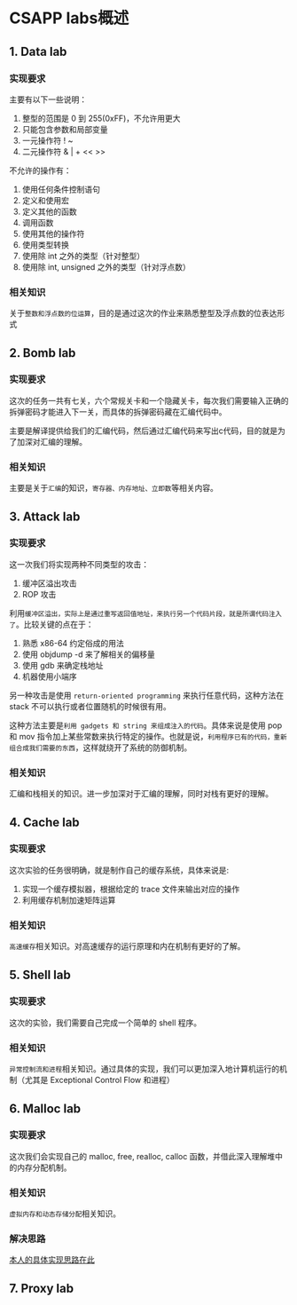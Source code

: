 # CSAPP labs概述
## 1. Data lab
### 实现要求
主要有以下一些说明：
1. 整型的范围是 0 到 255(0xFF)，不允许用更大
2. 只能包含参数和局部变量
3. 一元操作符 ! ~
4. 二元操作符 & | + << >>

不允许的操作有：
1. 使用任何条件控制语句
2. 定义和使用宏
3. 定义其他的函数
4. 调用函数
5. 使用其他的操作符
6. 使用类型转换
7. 使用除 int 之外的类型（针对整型）
8. 使用除 int, unsigned 之外的类型（针对浮点数）
### 相关知识
关于`整数和浮点数的位运算`，目的是通过这次的作业来熟悉整型及浮点数的位表达形式
## 2. Bomb lab
### 实现要求
这次的任务一共有七关，六个常规关卡和一个隐藏关卡，每次我们需要输入正确的拆弹密码才能进入下一关，而具体的拆弹密码藏在汇编代码中。

主要是解译提供给我们的汇编代码，然后通过汇编代码来写出c代码，目的就是为了加深对汇编的理解。
### 相关知识
主要是关于`汇编`的知识，`寄存器、内存地址、立即数`等相关内容。
## 3. Attack lab
### 实现要求
这一次我们将实现两种不同类型的攻击：
1. 缓冲区溢出攻击
2. ROP 攻击

利用`缓冲区溢出，实际上是通过重写返回值地址，来执行另一个代码片段，就是所谓代码注入了`。比较关键的点在于：
1. 熟悉 x86-64 约定俗成的用法
2. 使用 objdump -d 来了解相关的偏移量
2. 使用 gdb 来确定栈地址
4. 机器使用小端序

另一种攻击是使用 `return-oriented programming` 来执行任意代码，这种方法在 stack 不可以执行或者位置随机的时候很有用。

这种方法主要是`利用 gadgets 和 string 来组成注入的代码`。具体来说是使用 pop 和 mov 指令加上某些常数来执行特定的操作。也就是说，`利用程序已有的代码，重新组合成我们需要的东西`，这样就绕开了系统的防御机制。
### 相关知识
汇编和栈相关的知识。进一步加深对于汇编的理解，同时对栈有更好的理解。
## 4. Cache lab
### 实现要求
这次实验的任务很明确，就是制作自己的缓存系统，具体来说是:
1. 实现一个缓存模拟器，根据给定的 trace 文件来输出对应的操作
2. 利用缓存机制加速矩阵运算
### 相关知识
`高速缓存`相关知识。对高速缓存的运行原理和内在机制有更好的了解。
## 5. Shell lab
### 实现要求
这次的实验，我们需要自己完成一个简单的 shell 程序。
### 相关知识
`异常控制流和进程`相关知识。通过具体的实现，我们可以更加深入地计算机运行的机制（尤其是 Exceptional Control Flow 和进程）
## 6. Malloc lab
### 实现要求
这次我们会实现自己的 malloc, free, realloc, calloc 函数，并借此深入理解堆中的内存分配机制。
### 相关知识
`虚拟内存和动态存储分配`相关知识。
### 解决思路
[本人的具体实现思路在此](https://blog.csdn.net/m0_61736858/article/details/139102260)
## 7. Proxy lab